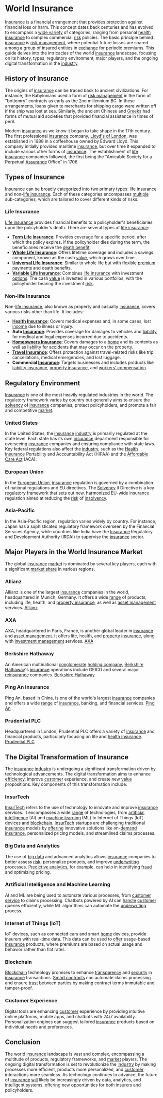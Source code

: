 # World Insurance

[Insurance](../i/insurance.md) is a financial arrangement that provides protection against financial loss or harm. This concept dates back centuries and has evolved to encompass a [wide variety](../w/wide_variety.md) of categories, ranging from personal [health insurance](../h/health_insurance.md) to complex commercial [risk](../r/risk.md) policies. The basic principle behind [insurance](../i/insurance.md) is [risk management](../r/risk_management.md), where potential future losses are shared among a group of insured entities in [exchange](../e/exchange.md) for periodic premiums. This guide delves into the intricacies of the world [insurance](../i/insurance.md) landscape, focusing on its history, types, regulatory environment, major players, and the ongoing digital transformation in the [industry](../i/industry.md).

## History of Insurance

The origins of [insurance](../i/insurance.md) can be traced back to ancient civilizations. For instance, the Babylonians used a form of [risk management](../r/risk_management.md) in the form of "bottomry" contracts as early as the 2nd millennium BC. In these arrangements, loans given to merchants for shipping cargo were written off if the ship was lost at sea. Similarly, the ancient Chinese and [Greeks](../g/greeks.md) had forms of mutual aid societies that provided financial assistance in times of peril.

Modern [insurance](../i/insurance.md) as we know it began to take shape in the 17th century. The first professional [insurance](../i/insurance.md) company, [Lloyd's of London](../l/lloyd's_of_london.md), was established in 1688 in a coffeehouse owned by Edward Lloyd. This company initially provided maritime [insurance](../i/insurance.md), but over time it expanded to include various other forms of [insurance](../i/insurance.md). The establishment of [life insurance](../l/life_insurance.md) companies followed, the first being the "Amicable Society for a Perpetual [Assurance](../a/assurance.md) Office" in 1706.

## Types of Insurance

[Insurance](../i/insurance.md) can be broadly categorized into two primary types: [life insurance](../l/life_insurance.md) and non-[life insurance](../l/life_insurance.md). Each of these categories encompasses [multiple](../m/multiple.md) sub-categories, which are tailored to cover different kinds of risks.

### Life Insurance

[Life insurance](../l/life_insurance.md) provides financial benefits to a policyholder's beneficiaries upon the policyholder's death. There are several types of [life insurance](../l/life_insurance.md):

- **[Term Life Insurance](../t/term_life_insurance.md)**: Provides coverage for a specific period, after which the policy expires. If the policyholder dies during the term, the beneficiaries receive the [death benefit](../d/death_benefit.md).
- **[Whole Life Insurance](../w/whole_life_insurance.md)**: Offers lifetime coverage and includes a savings component, known as the cash [value](../v/value.md), which grows over time.
- **[Universal Life Insurance](../u/universal_life_insurance.md)**: Similar to whole life but with flexible [premium](../p/premium.md) payments and death benefits.
- **[Variable Life Insurance](../v/variable_life_insurance.md)**: Combines [life insurance](../l/life_insurance.md) with investment [options](../o/options.md). The cash [value](../v/value.md) is invested in various portfolios, with the policyholder bearing the investment [risk](../r/risk.md).

### Non-life Insurance

Non-[life insurance](../l/life_insurance.md), also known as property and casualty [insurance](../i/insurance.md), covers various risks other than life. It includes:

- **[Health Insurance](../h/health_insurance.md)**: Covers medical expenses and, in some cases, lost [income](../i/income.md) due to illness or injury.
- **Auto [Insurance](../i/insurance.md)**: Provides coverage for damages to vehicles and [liability](../l/liability.md) for medical and legal expenses incurred due to accidents.
- **[Homeowners Insurance](../h/homeowners_insurance.md)**: Covers damages to a [home](../h/home.md) and its contents as well as [liability](../l/liability.md) for accidents that may occur on the property.
- **[Travel Insurance](../t/travel_insurance.md)**: Offers protection against travel-related risks like trip cancellations, medical emergencies, and lost luggage.
- **Commercial [Insurance](../i/insurance.md)**: Targets businesses and includes products like [liability insurance](../l/liability_insurance.md), [property insurance](../p/property_insurance.md), and [workers' compensation](../w/workers'_compensation.md).

## Regulatory Environment

[Insurance](../i/insurance.md) is one of the most heavily regulated industries in the world. The regulatory framework varies by country but generally aims to ensure the [solvency](../s/solvency.md) of [insurance](../i/insurance.md) companies, protect policyholders, and promote a fair and competitive [market](../m/market.md).

### United States

In the United States, the [insurance](../i/insurance.md) [industry](../i/industry.md) is primarily regulated at the state level. Each state has its own [insurance](../i/insurance.md) department responsible for overseeing [insurance](../i/insurance.md) companies and ensuring compliance with state laws. Key federal regulations also affect the [industry](../i/industry.md), such as the [Health Insurance](../h/health_insurance.md) Portability and Accountability Act (HIPAA) and the [Affordable Care Act](../a/affordable_care_act.md) (ACA).

### European Union

In the [European Union](../e/european_union_(eu).md), [insurance](../i/insurance.md) regulation is governed by a combination of national regulations and EU directives. The [Solvency](../s/solvency.md) II Directive is a key regulatory framework that sets out new, harmonized EU-wide [insurance](../i/insurance.md) regulation aimed at reducing the [risk](../r/risk.md) of [insolvency](../i/insolvency.md).

### Asia-Pacific

In the Asia-Pacific region, regulation varies widely by country. For instance, Japan has a sophisticated regulatory framework overseen by the Financial Services Agency, while countries like India have the [Insurance](../i/insurance.md) Regulatory and Development Authority (IRDAI) to supervise the [insurance](../i/insurance.md) sector.

## Major Players in the World Insurance Market

The global [insurance](../i/insurance.md) [market](../m/market.md) is dominated by several key players, each with a significant [market share](../m/market_share.md) in various regions.

### Allianz

Allianz is one of the largest [insurance](../i/insurance.md) companies in the world, headquartered in Munich, Germany. It offers a wide [range](../r/range.md) of products, including life, health, and [property insurance](../p/property_insurance.md), as well as [asset management](../a/asset_management.md) services. [Allianz](https://www.allianz.com/)

### AXA

AXA, headquartered in Paris, France, is another global leader in [insurance](../i/insurance.md) and [asset management](../a/asset_management.md). It offers life, health, and [property insurance](../p/property_insurance.md), along with [investment management](../i/investment_management.md) services. [AXA](https://www.axa.com/)

### Berkshire Hathaway

An American multinational [conglomerate](../c/conglomerate.md) [holding company](../h/holding_company.md), [Berkshire Hathaway](../b/berkshire_hathaway.md)'s [insurance](../i/insurance.md) operations include GEICO and several major [reinsurance](../r/reinsurance.md) companies. [Berkshire Hathaway](https://www.berkshirehathaway.com/)

### Ping An Insurance

Ping An, based in China, is one of the world's largest [insurance](../i/insurance.md) companies and offers a wide [range](../r/range.md) of [insurance](../i/insurance.md), banking, and financial services. [Ping An](https://www.pingan.com/)

### Prudential PLC

Headquartered in London, Prudential PLC offers a variety of [insurance](../i/insurance.md) and financial products, particularly focusing on life and [health insurance](../h/health_insurance.md). [Prudential PLC](https://www.prudential.co.uk/)

## The Digital Transformation of Insurance

The [insurance](../i/insurance.md) [industry](../i/industry.md) is undergoing a significant transformation driven by technological advancements. The digital transformation aims to enhance [efficiency](../e/efficiency.md), improve [customer](../c/customer.md) experience, and create new [value](../v/value.md) propositions. Key components of this transformation include:

### InsurTech

[InsurTech](../i/insurtech.md) refers to the use of technology to innovate and improve [insurance](../i/insurance.md) services. It encompasses a wide [range](../r/range.md) of technologies, from [artificial intelligence](../a/artificial_intelligence_in_trading.md) (AI) and [machine learning](../m/machine_learning.md) (ML) to Internet of Things (IoT) devices and [blockchain](../b/blockchain_in_trading.md). [InsurTech](../i/insurtech.md) startups are challenging traditional [insurance](../i/insurance.md) models by [offering](../o/offering.md) innovative solutions like on-[demand](../d/demand.md) [insurance](../i/insurance.md), personalized pricing models, and streamlined claims processes.

### Big Data and Analytics

The use of [big data](../b/big_data_in_trading.md) and advanced analytics allows [insurance](../i/insurance.md) companies to better assess [risk](../r/risk.md), personalize products, and improve [underwriting](../u/underwriting.md) processes. [Predictive analytics](../p/predictive_analytics.md), for example, can help in identifying [fraud](../f/fraud.md) and optimizing pricing.

### Artificial Intelligence and Machine Learning

AI and ML are being used to automate various processes, from [customer service](../c/customer_service.md) to claims processing. Chatbots powered by AI can [handle](../h/handle.md) [customer](../c/customer.md) queries efficiently, while ML algorithms can automate the [underwriting](../u/underwriting.md) process.

### Internet of Things (IoT)

IoT devices, such as connected cars and smart [home](../h/home.md) devices, provide insurers with real-time data. This data can be used to [offer](../o/offer.md) usage-based [insurance](../i/insurance.md) products, where premiums are based on actual usage and behavior rather than flat rates.

### Blockchain

[Blockchain](../b/blockchain_in_trading.md) technology promises to enhance [transparency](../t/transparency.md) and [security](../s/security.md) in [insurance](../i/insurance.md) transactions. [Smart contracts](../s/smart_contracts_in_trading.md) can automate claims processing and ensure [trust](../t/trust.md) between parties by making contract terms immutable and tamper-proof.

### Customer Experience

Digital tools are enhancing [customer](../c/customer.md) experience by providing intuitive online platforms, mobile apps, and chatbots with 24/7 availability. Personalization engines can suggest tailored [insurance](../i/insurance.md) products based on individual needs and preferences.

## Conclusion

The world [insurance](../i/insurance.md) landscape is vast and complex, encompassing a multitude of products, regulatory frameworks, and [market](../m/market.md) players. The ongoing digital transformation is set to revolutionize the [industry](../i/industry.md) by making processes more efficient, products more personalized, and [customer](../c/customer.md) interactions more seamless. As technology continues to advance, the future of [insurance](../i/insurance.md) [will](../w/will.md) likely be increasingly driven by data, analytics, and intelligent systems, [offering](../o/offering.md) new opportunities for both insurers and policyholders.